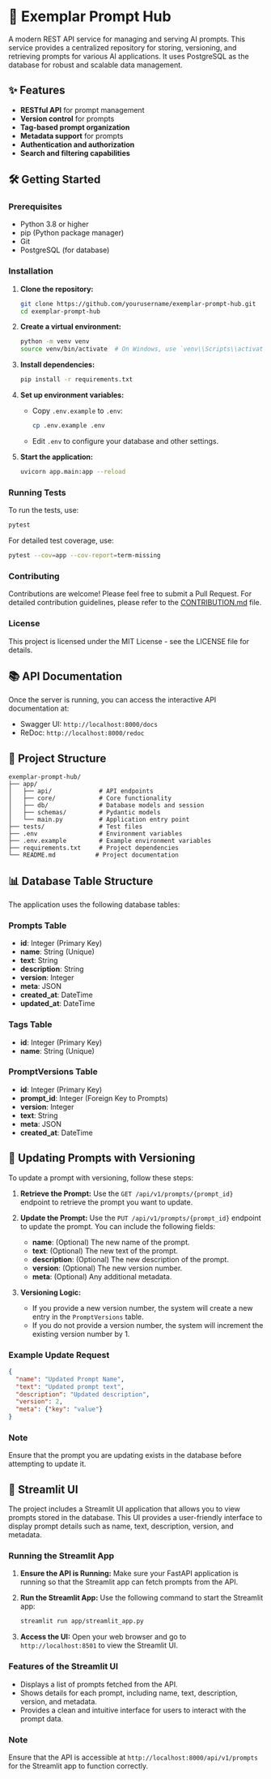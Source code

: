 # 🚀 Exemplar Prompt Hub

A modern REST API service for managing and serving AI prompts. This service provides a centralized repository for storing, versioning, and retrieving prompts for various AI applications. It uses PostgreSQL as the database for robust and scalable data management.

## ✨ Features

- **RESTful API** for prompt management
- **Version control** for prompts
- **Tag-based prompt organization**
- **Metadata support** for prompts
- **Authentication and authorization**
- **Search and filtering capabilities**

## 🛠️ Getting Started

### Prerequisites

- Python 3.8 or higher
- pip (Python package manager)
- Git
- PostgreSQL (for database)

### Installation

1. **Clone the repository:**
   ```bash
   git clone https://github.com/yourusername/exemplar-prompt-hub.git
   cd exemplar-prompt-hub
   ```

2. **Create a virtual environment:**
   ```bash
   python -m venv venv
   source venv/bin/activate  # On Windows, use `venv\\Scripts\\activate`
   ```

3. **Install dependencies:**
   ```bash
   pip install -r requirements.txt
   ```

4. **Set up environment variables:**
   - Copy `.env.example` to `.env`:
     ```bash
     cp .env.example .env
     ```
   - Edit `.env` to configure your database and other settings.

5. **Start the application:**
   ```bash
   uvicorn app.main:app --reload
   ```

### Running Tests
To run the tests, use:
```bash
pytest
```

For detailed test coverage, use:
```bash
pytest --cov=app --cov-report=term-missing
```

### Contributing
Contributions are welcome! Please feel free to submit a Pull Request. For detailed contribution guidelines, please refer to the [CONTRIBUTION.md](CONTRIBUTION.md) file.

### License
This project is licensed under the MIT License - see the LICENSE file for details.

## 📚 API Documentation

Once the server is running, you can access the interactive API documentation at:
- Swagger UI: `http://localhost:8000/docs`
- ReDoc: `http://localhost:8000/redoc`

## 📁 Project Structure

```
exemplar-prompt-hub/
├── app/
│   ├── api/             # API endpoints
│   ├── core/            # Core functionality
│   ├── db/              # Database models and session
│   ├── schemas/         # Pydantic models
│   └── main.py          # Application entry point
├── tests/               # Test files
├── .env                 # Environment variables
├── .env.example         # Example environment variables
├── requirements.txt     # Project dependencies
└── README.md           # Project documentation
```

## 📊 Database Table Structure

The application uses the following database tables:

### Prompts Table
- **id**: Integer (Primary Key)
- **name**: String (Unique)
- **text**: String
- **description**: String
- **version**: Integer
- **meta**: JSON
- **created_at**: DateTime
- **updated_at**: DateTime

### Tags Table
- **id**: Integer (Primary Key)
- **name**: String (Unique)

### PromptVersions Table
- **id**: Integer (Primary Key)
- **prompt_id**: Integer (Foreign Key to Prompts)
- **version**: Integer
- **text**: String
- **meta**: JSON
- **created_at**: DateTime

## 🔄 Updating Prompts with Versioning

To update a prompt with versioning, follow these steps:

1. **Retrieve the Prompt:**
   Use the `GET /api/v1/prompts/{prompt_id}` endpoint to retrieve the prompt you want to update.

2. **Update the Prompt:**
   Use the `PUT /api/v1/prompts/{prompt_id}` endpoint to update the prompt. You can include the following fields:
   - **name**: (Optional) The new name of the prompt.
   - **text**: (Optional) The new text of the prompt.
   - **description**: (Optional) The new description of the prompt.
   - **version**: (Optional) The new version number.
   - **meta**: (Optional) Any additional metadata.

3. **Versioning Logic:**
   - If you provide a new version number, the system will create a new entry in the `PromptVersions` table.
   - If you do not provide a version number, the system will increment the existing version number by 1.

### Example Update Request
```json
{
  "name": "Updated Prompt Name",
  "text": "Updated prompt text",
  "description": "Updated description",
  "version": 2,
  "meta": {"key": "value"}
}
```

### Note
Ensure that the prompt you are updating exists in the database before attempting to update it.

## 🌟 Streamlit UI

The project includes a Streamlit UI application that allows you to view prompts stored in the database. This UI provides a user-friendly interface to display prompt details such as name, text, description, version, and metadata.

### Running the Streamlit App

1. **Ensure the API is Running:**
   Make sure your FastAPI application is running so that the Streamlit app can fetch prompts from the API.

2. **Run the Streamlit App:**
   Use the following command to start the Streamlit app:
   ```bash
   streamlit run app/streamlit_app.py
   ```

3. **Access the UI:**
   Open your web browser and go to `http://localhost:8501` to view the Streamlit UI.

### Features of the Streamlit UI
- Displays a list of prompts fetched from the API.
- Shows details for each prompt, including name, text, description, version, and metadata.
- Provides a clean and intuitive interface for users to interact with the prompt data.

### Note
Ensure that the API is accessible at `http://localhost:8000/api/v1/prompts` for the Streamlit app to function correctly. 